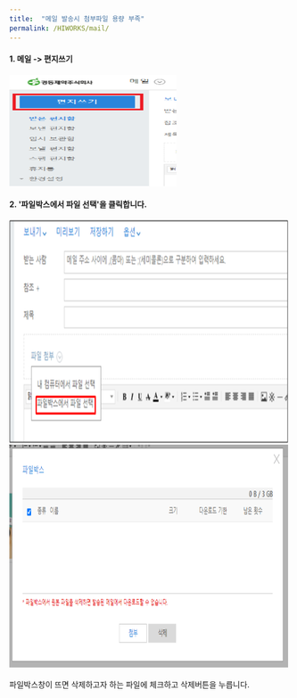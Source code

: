 ```yaml
---
title:  "메일 발송시 첨부파일 용량 부족"
permalink: /HIWORKS/mail/
---
```



#### 1. 메일 -> 편지쓰기

<img src="/assets/images/mail_1.png" width="300" height="200"> 

#### 2. '파일박스에서 파일 선택'을 클릭합니다.

<img src="/assets/images/mail_2.png" width="500" height="400">

<br>
<img src="/assets/images/mail_3.png" width="500" height="400">
<br>
<br>
파일박스창이 뜨면 삭제하고자 하는 파일에 체크하고 삭제버튼을 누릅니다.



